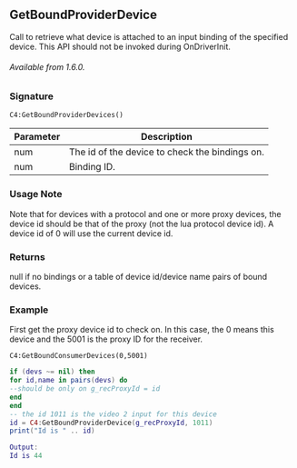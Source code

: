 ## GetBoundProviderDevice

Call to retrieve what device is attached to an input binding of the specified device. This API should not be invoked during OnDriverInit.

###### Available from 1.6.0.

### Signature

`C4:GetBoundProviderDevices()`

| Parameter | Description |
| --- | --- |
| num | The id of the device to check the bindings on.  
| num | Binding ID. |


### Usage Note
Note that for devices with a protocol and one or more proxy devices, the device id should be that of the proxy (not the lua protocol device id).  A device id of 0 will use the current device id.


### Returns
null if no bindings or a table of device id/device name pairs of bound devices.


### Example

First get the proxy device id to check on. In this case, the 0 means this device and the 5001 is the proxy ID for the receiver. 

`C4:GetBoundConsumerDevices(0,5001)`

```lua
if (devs ~= nil) then
for id,name in pairs(devs) do
--should be only on g_recProxyId = id
end
end
-- the id 1011 is the video 2 input for this device
id = C4:GetBoundProviderDevice(g_recProxyId, 1011)
print("Id is " .. id)
```

```lua
Output:
Id is 44
```